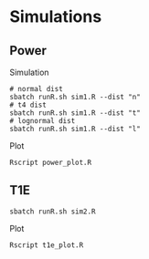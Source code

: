 # Simulations

## Power

Simulation

```shell
# normal dist
sbatch runR.sh sim1.R --dist "n"
# t4 dist
sbatch runR.sh sim1.R --dist "t"
# lognormal dist
sbatch runR.sh sim1.R --dist "l"
```

Plot

```shell
Rscript power_plot.R
```

## T1E

```shell
sbatch runR.sh sim2.R
```

Plot

```shell
Rscript t1e_plot.R
```